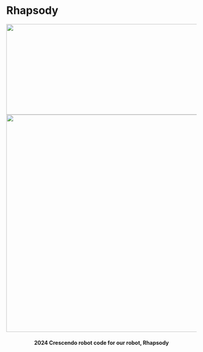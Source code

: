# Rhapsody

<p align = "Center">
   <img src="https://github.com/frc-862/Rhapsody/assets/92895537/05e5b36d-0b52-47e8-891f-d0e9886f86b1" width=554 height=240 />
   <img src="https://cdn.discordapp.com/attachments/1201511131370508331/1201511198080909393/IMG_3730.png?ex=65d35000&is=65c0db00&hm=1c2111ba0e1921cb1f15ecc6da83d6418ce2d2d9720ad434f2483d6682e6c208&" width=768 height=576/>
</p>
 
<h4 align = "Center">
  2024 Crescendo robot code for our robot, Rhapsody
</h4>
